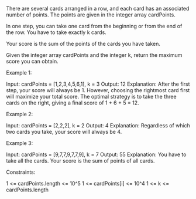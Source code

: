 There are several cards arranged in a row, and each card has an associated
number of points. The points are given in the integer array cardPoints.

In one step, you can take one card from the beginning or from the end of the
row. You have to take exactly k cards.

Your score is the sum of the points of the cards you have taken.

Given the integer array cardPoints and the integer k, return the maximum
score you can obtain.


Example 1:


Input: cardPoints = [1,2,3,4,5,6,1], k = 3
Output: 12
Explanation: After the first step, your score will always be 1. However,
choosing the rightmost card first will maximize your total score. The optimal
strategy is to take the three cards on the right, giving a final score of 1 +
6 + 5 = 12.


Example 2:


Input: cardPoints = [2,2,2], k = 2
Output: 4
Explanation: Regardless of which two cards you take, your score will always
be 4.


Example 3:


Input: cardPoints = [9,7,7,9,7,7,9], k = 7
Output: 55
Explanation: You have to take all the cards. Your score is the sum of points
of all cards.



Constraints:


1 <= cardPoints.length <= 10^5
1 <= cardPoints[i] <= 10^4
1 <= k <= cardPoints.length




